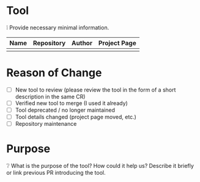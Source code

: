 # Tool

:grey_exclamation: Provide necessary minimal information.

| Name | Repository | Author | Project Page |
| ---- | ---------- | ------ | ------------ |
|      |            |        |              |

# Reason of Change

- [ ] New tool to review (please review the tool in the form of a short description in the same CR)
- [ ] Verified new tool to merge (I used it already)
- [ ] Tool deprecated / no longer maintained
- [ ] Tool details changed (project page moved, etc.)
- [ ] Repository maintenance

# Purpose

:grey_question: What is the purpose of the tool? How could it help us?
Describe it briefly or link previous PR introducing the tool.
